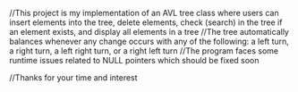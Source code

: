 //This project is my implementation of an AVL tree class where users can insert elements into the tree, delete elements, check (search) in the tree if an element exists, and display all elements in a tree
//The tree automatically balances whenever any change occurs with any of the following: a left turn, a right turn, a left right turn, or a right left turn
//The program faces some runtime issues related to NULL pointers which should be fixed soon

//Thanks for your time and interest
